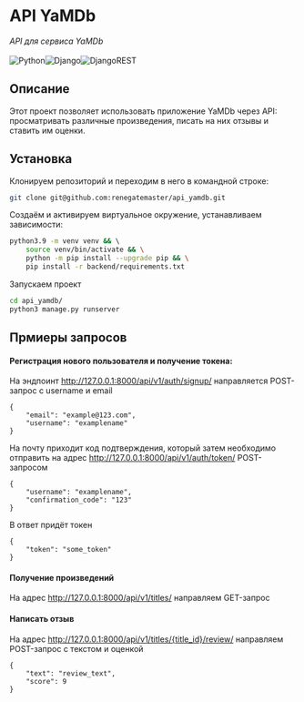 # API YaMDb
_API для сервиса YaMDb_  <br><br>
![Python](https://img.shields.io/badge/python-3670A0?style=for-the-badge&logo=python&logoColor=ffdd54)![Django](https://img.shields.io/badge/django-%23092E20.svg?style=for-the-badge&logo=django&logoColor=white)![DjangoREST](https://img.shields.io/badge/DJANGO-REST-ff1709?style=for-the-badge&logo=django&logoColor=white&color=ff1709&labelColor=gray)
## Описание

Этот проект позволяет использовать приложение YaMDb через API: просматривать различные произведения, писать на них отзывы и ставить им оценки.

## Установка

Клонируем репозиторий и переходим в него в командной строке:

```bash
git clone git@github.com:renegatemaster/api_yamdb.git
```

Cоздаём и активируем виртуальное окружение, устанавливаем зависимости:

```bash
python3.9 -m venv venv && \ 
    source venv/bin/activate && \
    python -m pip install --upgrade pip && \
    pip install -r backend/requirements.txt
```

Запускаем проект 

```bash
cd api_yamdb/
python3 manage.py runserver
```

## Прмиеры запросов

#### Регистрация нового пользователя и получение токена: 

На эндпоинт http://127.0.0.1:8000/api/v1/auth/signup/ направляется 
POST-запрос с username и email

```
{
    "email": "example@123.com",
    "username": "examplename"
}
```

На почту приходит код подтверждения, который затем необходимо отправить на адрес
http://127.0.0.1:8000/api/v1/auth/token/ POST-запросом

```
{
    "username": "examplename",
    "confirmation_code": "123"
}
```

В ответ придёт токен

```
{
    "token": "some_token"
}
```

#### Получение произведений

На адрес http://127.0.0.1:8000/api/v1/titles/ направляем GET-запрос

#### Написать отзыв

На адрес http://127.0.0.1:8000/api/v1/titles/{title_id}/review/
направляем POST-запрос с текстом и оценкой

```
{
    "text": "review_text",
    "score": 9
}
```
